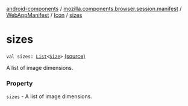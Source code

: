 [android-components](../../../index.md) / [mozilla.components.browser.session.manifest](../../index.md) / [WebAppManifest](../index.md) / [Icon](index.md) / [sizes](./sizes.md)

# sizes

`val sizes: `[`List`](https://kotlinlang.org/api/latest/jvm/stdlib/kotlin.collections/-list/index.html)`<`[`Size`](-size/index.md)`>` [(source)](https://github.com/mozilla-mobile/android-components/blob/master/components/browser/session/src/main/java/mozilla/components/browser/session/manifest/WebAppManifest.kt#L99)

A list of image dimensions.

### Property

`sizes` - A list of image dimensions.